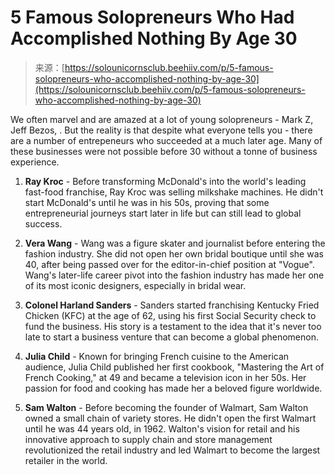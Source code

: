 <!--yml
category: 未分类
date: 2024-05-27 14:48:26
-->

# 5 Famous Solopreneurs Who Had Accomplished Nothing By Age 30

> 来源：[https://solounicornsclub.beehiiv.com/p/5-famous-solopreneurs-who-accomplished-nothing-by-age-30](https://solounicornsclub.beehiiv.com/p/5-famous-solopreneurs-who-accomplished-nothing-by-age-30)

We often marvel and are amazed at a lot of young solopreneurs - Mark Z, Jeff Bezos, . But the reality is that despite what everyone tells you - there are a number of entrepeneurs who succeeded at a much later age. Many of these businesses were not possible before 30 without a tonne of business experience.

1.  **Ray Kroc** - Before transforming McDonald's into the world's leading fast-food franchise, Ray Kroc was selling milkshake machines. He didn't start McDonald's until he was in his 50s, proving that some entrepreneurial journeys start later in life but can still lead to global success.

2.  **Vera Wang** - Wang was a figure skater and journalist before entering the fashion industry. She did not open her own bridal boutique until she was 40, after being passed over for the editor-in-chief position at "Vogue". Wang's later-life career pivot into the fashion industry has made her one of its most iconic designers, especially in bridal wear.

3.  **Colonel Harland Sanders** - Sanders started franchising Kentucky Fried Chicken (KFC) at the age of 62, using his first Social Security check to fund the business. His story is a testament to the idea that it's never too late to start a business venture that can become a global phenomenon.

4.  **Julia Child** - Known for bringing French cuisine to the American audience, Julia Child published her first cookbook, "Mastering the Art of French Cooking," at 49 and became a television icon in her 50s. Her passion for food and cooking has made her a beloved figure worldwide.

5.  **Sam Walton** - Before becoming the founder of Walmart, Sam Walton owned a small chain of variety stores. He didn't open the first Walmart until he was 44 years old, in 1962\. Walton's vision for retail and his innovative approach to supply chain and store management revolutionized the retail industry and led Walmart to become the largest retailer in the world.
